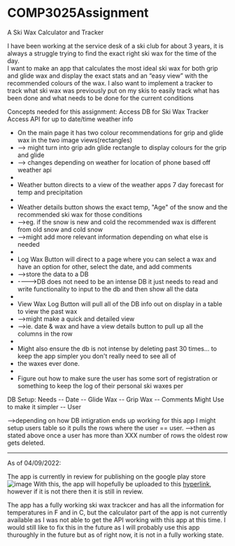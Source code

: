 # COMP3025Assignment
A Ski Wax Calculator and Tracker

I have been working at the service desk of a ski club for about 3 years, it is always a struggle trying to find the exact right ski wax for the time of the day.  
I want to make an app that calculates the most ideal ski wax for both grip and glide wax and display the exact stats and an “easy view” with the recommended colours of the wax. 
I also want to implement a tracker to track what ski wax was previously put on my skis to easily track what has been done and what needs to be done for the current conditions

Concepts needed for this assignment:
Access DB for Ski Wax Tracker
Access API for up to date/time weather info


 * On the main page it has two colour recommendations for grip and glide wax in the two image views(rectangles)
 * --> might turn into grip adn glide rectangle to display colours for the grip and glide
 * --> changes depending on weather for location of phone based off weather api
 *
 * Weather button directs to a view of the weather apps 7 day forecast for temp and precipitation
 *
 * Weather details button shows the exact temp, "Age" of the snow and the recommended ski wax for those conditions
 * -->eg. if the snow is new and cold the recommended wax is different from old snow and cold snow
 * -->might add more relevant information depending on what else is needed
 *
 * Log Wax Button will direct to a page where you can select a wax and have an option for other, select the date, and add comments
 * -->store the data to a DB
 * ---->DB does not need to be an intense DB it just needs to read and write functionality to input to the db and then show all the data
 *
 * View Wax Log Button will pull all of the DB info out on display in a table to view the past wax
 * -->might make a quick and detailed view
 * -->ie. date & wax and have a view details button to pull up all the columns in the row
 *
 * Might also ensure the db is not intense by deleting past 30 times... to keep the app simpler you don't really need to see all of
 * the waxes ever done.
 *
 * Figure out how to make sure the user has some sort of registration or something to keep the log of their personal ski waxes per 
 
 DB Setup:
  Needs
  -- Date
  -- Glide Wax
  -- Grip Wax
  -- Comments
  Might Use to make it simpler
  -- User
  
  -->depending on how DB intigration ends up working for this app I might setup users table so it pulls the rows where the user == user.
  -->then as stated above once a user has more than XXX number of rows the oldest row gets deleted.
  
--------------------------------------------------------------------------------------------------------------------------------------------------------------------------
As of 04/09/2022:

The app is currently in review for publishing on the google play store
![image](https://user-images.githubusercontent.com/77400292/162575748-e12a6143-db56-4747-9007-97cdc51cdd96.png)
With this, the app will hopefully be uploaded to this <a href="https://play.google.com/store/apps/details?id=com.lakehead1141007.comp3025assignment">hyperlink</a>, however if it is not there then it is still in review.  

The app has a fully working ski wax trackcer and has all the information for temperatures in F and in C, but the calculator part of the app is not currently available as I was not able to get the API working with this app at this time.  I would still like to fix this in the future as I will probably use this app thuroughly in the future but as of right now, it is not in a fully working state.


